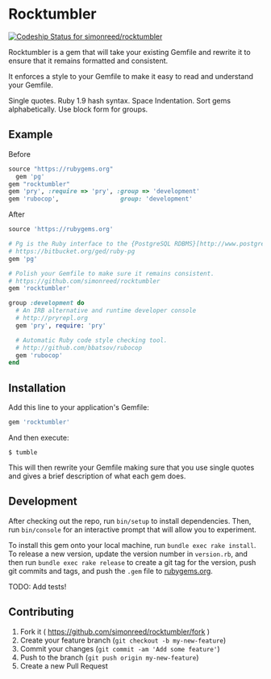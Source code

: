 # Rocktumbler

[ ![Codeship Status for simonreed/rocktumbler](https://codeship.com/projects/f0992010-34aa-0133-cb4b-0afba22710e8/status?branch=master)](https://codeship.com/projects/100585)

Rocktumbler is a gem that will take your existing Gemfile and rewrite it to ensure that it remains formatted and consistent.

It enforces a style to your Gemfile to make it easy to read and understand your Gemfile.

Single quotes.
Ruby 1.9 hash syntax.
Space Indentation.
Sort gems alphabetically.
Use block form for groups.

## Example

Before

```ruby
source "https://rubygems.org"
  gem 'pg'
gem "rocktumbler"
gem 'pry', :require => 'pry', :group => 'development'
gem 'rubocop',                 group: 'development'
```

After

```ruby
source 'https://rubygems.org'

# Pg is the Ruby interface to the {PostgreSQL RDBMS}[http://www.postgresql.org/]
# https://bitbucket.org/ged/ruby-pg
gem 'pg'

# Polish your Gemfile to make sure it remains consistent.
# https://github.com/simonreed/rocktumbler
gem 'rocktumbler'

group :development do
  # An IRB alternative and runtime developer console
  # http://pryrepl.org
  gem 'pry', require: 'pry'

  # Automatic Ruby code style checking tool.
  # http://github.com/bbatsov/rubocop
  gem 'rubocop'
end
```

## Installation

Add this line to your application's Gemfile:

```ruby
gem 'rocktumbler'
```

And then execute:

    $ tumble

This will then rewrite your Gemfile making sure that you use single quotes and gives a brief description of what each gem does.

## Development

After checking out the repo, run `bin/setup` to install dependencies. Then, run `bin/console` for an interactive prompt that will allow you to experiment.

To install this gem onto your local machine, run `bundle exec rake install`. To release a new version, update the version number in `version.rb`, and then run `bundle exec rake release` to create a git tag for the version, push git commits and tags, and push the `.gem` file to [rubygems.org](https://rubygems.org).

TODO: Add tests!

## Contributing

1. Fork it ( https://github.com/simonreed/rocktumbler/fork )
2. Create your feature branch (`git checkout -b my-new-feature`)
3. Commit your changes (`git commit -am 'Add some feature'`)
4. Push to the branch (`git push origin my-new-feature`)
5. Create a new Pull Request
